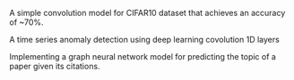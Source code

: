 A simple convolution model for CIFAR10 dataset that achieves an accuracy of ~70%.

A time series anomaly detection using deep learning covolution 1D layers

Implementing a graph neural network model for predicting the topic of a paper given its citations.
